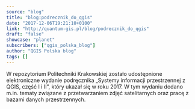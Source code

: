```yaml
---
source: "blog"
title: "blog:podrecznik_do_qgis"
date: "2017-12-06T19:21:10+0100"
link: "http://quantum-gis.pl/blog/podrecznik_do_qgis"
draft: "false"
showcase: "planet"
subscribers: ["qgis_polska_blog"]
author: "QGIS Polska blog"
tags: []
---
```


W repozytorium Politechniki Krakowskiej zostało udostępnione elektroniczne wydanie podręcznika „Systemy informacji przestrzennej z QGIS, część I i II”, który ukazał się w roku 2017. W tym wydaniu dodano m.in. tematy związane z przetwarzaniem zdjęć satelitarnych oraz pracę z bazami danych przestrzennych.
